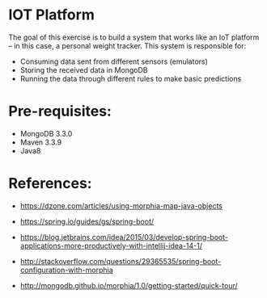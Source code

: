 # IOT Platform
The goal of this exercise is to build a system that works like an IoT platform – in this case, a personal weight tracker. This system is responsible for:
*	Consuming data sent from different sensors (emulators)
*	Storing the received data in MongoDB
*	Running the data through different rules to make basic predictions


# Pre-requisites:
* MongoDB 3.3.0
* Maven 3.3.9
* Java8

# References:
* https://dzone.com/articles/using-morphia-map-java-objects

* https://spring.io/guides/gs/spring-boot/

* https://blog.jetbrains.com/idea/2015/03/develop-spring-boot-applications-more-productively-with-intellij-idea-14-1/

* http://stackoverflow.com/questions/29365535/spring-boot-configuration-with-morphia

* http://mongodb.github.io/morphia/1.0/getting-started/quick-tour/

